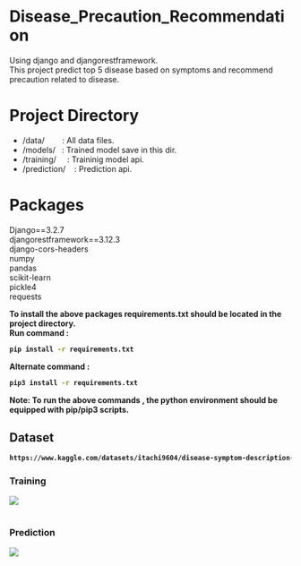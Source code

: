 # Disease_Precaution_Recommendation
Using django and djangorestframework.<br />
This project predict top 5 disease based on symptoms and recommend precaution related to disease.

# Project Directory

* /data/&nbsp; &nbsp;&nbsp;&nbsp;&nbsp;&nbsp;&nbsp;: All data files.
* /models/&nbsp;&nbsp;&nbsp;: Trained model save in this dir.
* /training/&nbsp;&nbsp;&nbsp;&nbsp;&nbsp;: Traininig model api.
* /prediction/&nbsp;&nbsp;&nbsp;&nbsp;: Prediction api.


# Packages

Django==3.2.7<br />
djangorestframework==3.12.3<br /> 
django-cors-headers <br />
numpy  <br />
pandas <br />
scikit-learn <br />
pickle4 <br />
requests<br />

<b> To install the above packages requirements.txt should be located in the project directory.</b>\
<b>Run command :
```bash 
pip install -r requirements.txt
```
<b>Alternate command :
 ```bash  
 pip3 install -r requirements.txt 
 ```
<b>Note</b>: To run the above commands , the python environment should be equipped with pip/pip3
scripts.

 ## Dataset
 
 ```bash
https://www.kaggle.com/datasets/itachi9604/disease-symptom-description-dataset
```
 
 <p>
    <h3>Training</h3>
    <img src='assets/UI.PNG'>
    <br>
    <br>
    <h3>Prediction</h3>
    <img src='assets/UI1.PNG'>
</p>	

